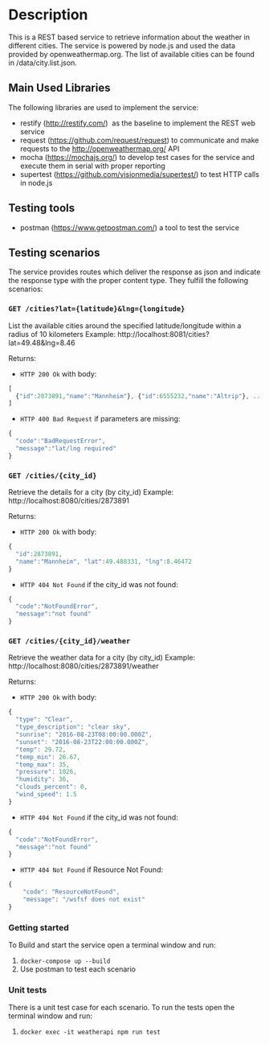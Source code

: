 # Description
This is a REST based service to retrieve information about the weather in different cities. 
The service is powered by node.js and used the data provided by openweathermap.org. 
The list of available cities can be found in /data/city.list.json.

## Main Used Libraries
The following libraries are used to implement the service:
* restify (http://restify.com/) ­ as the baseline to implement the REST web service
* request (https://github.com/request/request) ­ to communicate and make requests to the http://openweathermap.org/ API
* mocha (https://mochajs.org/) to develop test cases for the service and execute them in serial with proper reporting
* supertest (https://github.com/visionmedia/supertest/)  to test HTTP calls in node.js

## Testing tools 
* postman (https://www.getpostman.com/) a tool to test the service


## Testing scenarios
The service provides routes which deliver the response as json and indicate the response type with the proper content type.
They fulfill the following scenarios:

### `GET /cities?lat={latitude}&lng={longitude}`
List the available cities around the specified latitude/longitude within a radius of 10 kilometers Example: http://localhost:8081/cities?lat=49.48&lng=8.46

Returns:
* `HTTP 200 Ok` with body:
```js
[
  {"id":2873891,"name":"Mannheim"}, {"id":6555232,"name":"Altrip"}, ...
]
```

* `HTTP 400 Bad Request` if parameters are missing:
```js
{
  "code":"BadRequestError",
  "message":"lat/lng required"	
}
```

### `GET /cities/{city_id}`
Retrieve the details for a city (by city_id) Example: http://localhost:8080/cities/2873891

Returns:
* `HTTP 200 Ok` with body:
```js
{
  "id":2873891,
  "name":"Mannheim", "lat":49.488331, "lng":8.46472
}
```

* `HTTP 404 Not Found` if the city_id was not found:
```js
{
  "code":"NotFoundError",
  "message":"not found"
}
```

### `GET /cities/{city_id}/weather`
Retrieve the weather data for a city (by city_id) Example: http://localhost:8080/cities/2873891/weather

Returns:

* `HTTP 200 Ok` with body:
```js
{
  "type": "Clear",
  "type_description": "clear sky",
  "sunrise": "2016-08-23T08:00:00.000Z",
  "sunset": "2016-08-23T22:00:00.000Z",
  "temp": 29.72,
  "temp_min": 26.67,
  "temp_max": 35,
  "pressure": 1026,
  "humidity": 36,
  "clouds_percent": 0,
  "wind_speed": 1.5
}
```
* `HTTP 404 Not Found` if the city_id was not found:
```js
{
  "code":"NotFoundError",
  "message":"not found"
}
```
* `HTTP 404 Not Found` if Resource Not Found:
```js
{
    "code": "ResourceNotFound",
    "message": "/wsfsf does not exist"
}
```
### Getting started
To Build and start the service open a terminal window and run:

1. `docker-compose up --build`
2. Use postman to test each scenario

### Unit tests
There is a unit test case for each scenario.
To run the tests open the terminal window and run:

1. `docker exec -it weatherapi npm run test`
